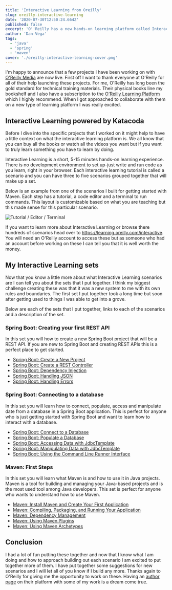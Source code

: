 ```yaml
---
title: 'Interactive Learning from Oreilly'
slug: oreilly-interactive-learning
date: '2020-07-30T12:50:24.664Z'
published: false
excerpt: 'O''Reilly has a new hands-on learning platform called Interactive Learning. In this tutorial I will tell you all about it and the tutorials I created for it.'
author: 'Dan Vega'
tags:
  - 'java'
  - 'spring'
  - 'maven'
cover: './oreilly-interactive-learning-cover.png'
---
```


I'm happy to announce that a few projects I have been working on with [O'Reilly Media](https://learning.oreilly.com/) are now live.
First off I want to thank everyone at O'Reilly for all of their help launching these projects. For me, O'Reilly has long
been the gold standard for technical training materials. Their physical books line my bookshelf and I also have a
subscription to the [O'Reilly Learning Platform](https://learning.oreilly.com) which I highly recommend. When I got
approached to collaborate with them on a new type of learning platform I was really excited.

## Interactive Learning powered by Katacoda

Before I dive into the specific projects that I worked on it might help to have a little context on what the interactive learning
platform is. We all know that you can buy all the books or watch all the videos you want but if you want to truly learn
something you have to learn by doing.

Interactive Learning is a short, 5-15 minutes hands-on learning experience. There is no development environment to set up-just write
and run code as you learn, right in your browser. Each interactive learning tutorial is called a scenario and you can have
three to five scenarios grouped together that will make up a set.

Below is an example from one of the scenarios I built for getting started with Maven. Each step has a tutorial, a code
editor and a terminal to run commands. This layout is customizable based on what you are teaching but this made sense
for this particular scenario.

![Tutorial / Editor / Terminal](/images/blog/2020/07/30/tutorial_editor_terminal.png)

If you want to learn more about Interactive Learning or browse there hundreds of scenarios head over to https://learning.oreilly.com/interactive.
You will need an O'Reilly account to access these but as someone who had an account before working on these I can tell
you that it is well worth the money.

## My Interactive Learning sets

Now that you know a little more about what Interactive Learning scenarios are I can tell you about the sets that I put together.
I think my biggest challenge creating these was that it was a new system to me with its own rules and boundaries. The first
set I put together took a long time but soon after getting used to things I was able to get into a grove.

Below are each of the sets that I put together, links to each of the scenarios and a description of the set.

### Spring Boot: Creating your first REST API

In this set you will how to create a new Spring Boot project that will be a REST API. If you are new to Spring Boot
and creating REST APIs this is a perfect place to get started.

- [Spring Boot: Create a New Project](https://learning.oreilly.com/scenarios/spring-boot-create/9781492088547/)
- [Spring Boot: Create a REST Controller](https://learning.oreilly.com/scenarios/spring-boot-create/9781492088554/)
- [Spring Boot: Dependency Injection](https://learning.oreilly.com/scenarios/spring-boot-dependency/9781492088561/)
- [Spring Boot: Handling JSON](https://learning.oreilly.com/scenarios/spring-boot-handling/9781492088578/)
- [Spring Boot: Handling Errors](https://learning.oreilly.com/scenarios/spring-boot-handling/9781492088585/)

### Spring Boot: Connecting to a database

In this set you will learn how to connect, populate, access and manipulate date from a database in a Spring Boot application.
This is perfect for anyone who is just getting started with Spring Boot and want to learn how to interact with a database.

- [Spring Boot: Connect to a Database](https://learning.oreilly.com/scenarios/spring-boot-connect/9781492088608/)
- [Spring Boot: Populate a Database](https://learning.oreilly.com/scenarios/spring-boot-populate/9781492088615/)
- [Spring Boot: Accessing Data with JdbcTemplate](https://learning.oreilly.com/scenarios/spring-boot-accessing/9781492088622/)
- [Spring Boot: Manipulating Data with JdbcTemplate](https://learning.oreilly.com/scenarios/spring-boot-manipulating/9781492088639/)
- [Spring Boot: Using the Command Line Runner Interface](https://learning.oreilly.com/scenarios/spring-boot-using/9781492088646/)

### Maven: First Steps

In this set you will learn what Maven is and how to use it in Java projects. Maven is a tool for building and managing your Java-based projects
and is the most used tool among Java developers. This set is perfect for anyone who wants to understand how to use Maven.

- [Maven: Install Maven and Create Your First Application](https://learning.oreilly.com/scenarios/maven-install-maven/9781492088660/)
- [Maven: Compiling, Packaging, and Running Your Application](https://learning.oreilly.com/scenarios/maven-compiling-packaging/9781492088677/)
- [Maven: Dependency Management](https://learning.oreilly.com/scenarios/maven-dependency-management/9781492088684/)
- [Maven: Using Maven Plugins](https://learning.oreilly.com/scenarios/maven-using-maven/9781492088691/)
- [Maven: Using Maven Archetypes](https://learning.oreilly.com/scenarios/maven-using-maven/9781492088707/)

## Conclusion

I had a lot of fun putting these together and now that I know what I am doing and how to approach building out each scenario
I am excited to put together more of them. I have put together some suggestions for new scenarios and I will let all of you
know if I build any more. Thanks again to O'Reilly for giving me the opportunity to work on these. Having an [author page](https://learning.oreilly.com/search/?query=author%3A%22Dan%20Vega%22&extended_publisher_data=true&highlight=true&include_assessments=false&include_case_studies=true&include_courses=true&include_orioles=true&include_playlists=true&include_collections=true&include_notebooks=true&is_academic_institution_account=false&source=suggestion&sort=relevance&facet_json=true&page=0&include_scenarios=true&include_sandboxes=true)
on their platform with some of my work is a dream come true.

